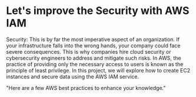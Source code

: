 # Let's improve the Security with AWS IAM 

Security: This is by far the most imperative aspect of an organization. If your infrastructure falls into the wrong hands, your company could face severe consequences. This is why companies hire cloud security or cybersecurity engineers to address and mitigate such risks. In AWS, the practice of providing only the necessary access to users is known as the principle of least privilege. In this project, we will explore how to create EC2 instances and secure data using the AWS IAM service. 

"Here are a few AWS best practices to enhance your knowledge."




